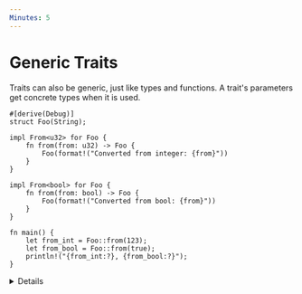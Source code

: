 ```yaml
---
Minutes: 5
---
```


# Generic Traits

Traits can also be generic, just like types and functions. A trait's parameters
get concrete types when it is used.

```rust,editable
#[derive(Debug)]
struct Foo(String);

impl From<u32> for Foo {
    fn from(from: u32) -> Foo {
        Foo(format!("Converted from integer: {from}"))
    }
}

impl From<bool> for Foo {
    fn from(from: bool) -> Foo {
        Foo(format!("Converted from bool: {from}"))
    }
}

fn main() {
    let from_int = Foo::from(123);
    let from_bool = Foo::from(true);
    println!("{from_int:?}, {from_bool:?}");
}
```

<details>

- The `From` trait will be covered later in the course, but its
  [definition in the `std` docs](https://doc.rust-lang.org/std/convert/trait.From.html)
  is simple.

- Implementations of the trait do not need to cover all possible type
  parameters. Here, `Foo::from("hello")` would not compile because there is no
  `From<&str>` implementation for `Foo`.

- Generic traits take types as "input", while associated types are a kind of
  "output" type. A trait can have multiple implementations for different input
  types.

- In fact, Rust requires that at most one implementation of a trait match for
  any type T. Unlike some other languages, Rust has no heuristic for choosing
  the "most specific" match. There is work on adding this support, called
  [specialization](https://rust-lang.github.io/rfcs/1210-impl-specialization.html).

</details>
